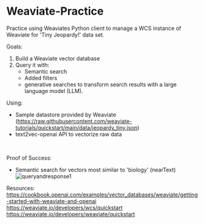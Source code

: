 # Weaviate-Practice

Practice using Weaviates Python client to manage a WCS instance of Weaviate for 'Tiny Jeopardy!' data set.

Goals:
1. Build a Weaviate vector database
2. Query it with:
    - Semantic search
    - Added filters
    - generative searches to transform search results with a large language model (LLM).

Using:<br/>
- Sample datastore provided by Weaviate (https://raw.githubusercontent.com/weaviate-tutorials/quickstart/main/data/jeopardy_tiny.json)
- text2vec-openai API to vectorize raw data
<br/>

Proof of Success:<br/>
- Semantic search for vectors most similar to 'biology' (nearText)<br/>
![queryandresponse1](https://github.com/Arron9448/Weaviate-Practice/assets/144850440/69ba0b7d-e8d6-4ab5-865f-9134fe80c171)<br/>


Resources:<br/>
https://cookbook.openai.com/examples/vector_databases/weaviate/getting-started-with-weaviate-and-openai<br/>
https://weaviate.io/developers/wcs/quickstart<br/>
https://weaviate.io/developers/weaviate/quickstart<br/>
